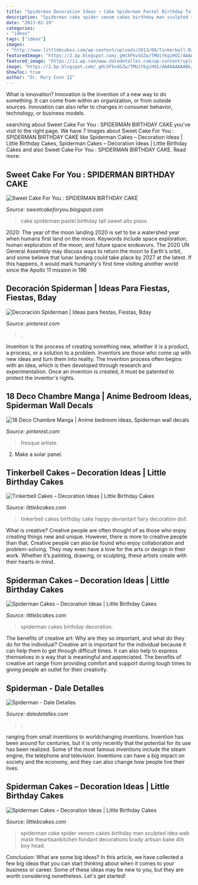 ```yaml
---
title: "Spiderman Decoration Ideas ~ Cake Spiderman Pastel Birthday Tall Sweet Alto Pisos"
description: "Spiderman cake spider venom cakes birthday man sculpted idea web mask theartisankitchen fondant decorations brady artisan bake 4th boy head"
date: "2023-02-19"
categories:
- "ideas"
tags: ["ideas"]
images:
- "http://www.littlebcakes.com/wp-content/uploads/2013/08/Tinkerbell-Birthday-Cakes.jpg"
featuredImage: "https://2.bp.blogspot.com/_gHcXFkvGGZw/TMUiYkgiHOI/AAAAAAAAABk/Vjyeu7n-geY/s1600/CIMG2360.JPG"
featured_image: "https://i1.wp.com/www.daledetalles.com/wp-content/uploads/2016/02/8-32.jpg"
image: "https://2.bp.blogspot.com/_gHcXFkvGGZw/TMUiYkgiHOI/AAAAAAAAABk/Vjyeu7n-geY/s1600/CIMG2360.JPG"
ShowToc: true
author: "Dr. Rory Conn II"
---
```



What is innovation?
Innovation is the invention of a new way to do something. It can come from within an organization, or from outside sources. Innovation can also refer to changes in consumer behavior, technology, or business models.

	

		
searching about Sweet Cake For You : SPIDERMAN BIRTHDAY CAKE you've visit to the right page. We have 7 Images about Sweet Cake For You : SPIDERMAN BIRTHDAY CAKE like Spiderman Cakes – Decoration Ideas | Little Birthday Cakes, Spiderman Cakes – Decoration Ideas | Little Birthday Cakes and also Sweet Cake For You : SPIDERMAN BIRTHDAY CAKE. Read more:
		
    
## Sweet Cake For You : SPIDERMAN BIRTHDAY CAKE

<img loading=lazy src="https://2.bp.blogspot.com/_gHcXFkvGGZw/TMUiYkgiHOI/AAAAAAAAABk/Vjyeu7n-geY/s1600/CIMG2360.JPG" onerror="this.onerror=null;this.src='https://tse3.mm.bing.net/th?id=OIP.ql0WKJK7X9x_YQkDV565yAHaJ4&amp;pid=15.1';" alt="Sweet Cake For You : SPIDERMAN BIRTHDAY CAKE">

_Source: sweetcakeforyou.blogspot.com_

>cake spiderman pastel birthday tall sweet alto pisos. 

	

2020: The year of the moon landing
2020 is set to be a watershed year when humans first land on the moon. Keywords include space exploration, human exploration of the moon, and future space endeavors. The 2020 UN General Assembly may discuss ways to return the moon to Earth's orbit, and some believe that lunar landing could take place by 2027 at the latest. If this happens, it would mark humanity's first time visiting another world since the Apollo 11 mission in 196
    
## Decoración Spiderman | Ideas Para Fiestas, Fiestas, Bday

<img loading=lazy src="https://i.pinimg.com/originals/c8/02/f1/c802f1bbf6b23d4fcdf341524fe09fb8.jpg" onerror="this.onerror=null;this.src='https://tse3.mm.bing.net/th?id=OIP.h3dFdIJhg7q2MSH5K-aDtQHaJ4&amp;pid=15.1';" alt="Decoración Spiderman | Ideas para fiestas, Fiestas, Bday">

_Source: pinterest.com_

>. 

	

Invention is the process of creating something new, whether it is a product, a process, or a solution to a problem. Inventors are those who come up with new ideas and turn them into reality. The invention process often begins with an idea, which is then developed through research and experimentation. Once an invention is created, it must be patented to protect the inventor's rights.

    
## 18 Deco Chambre Manga | Anime Bedroom Ideas, Spiderman Wall Decals

<img loading=lazy src="https://i.pinimg.com/736x/16/41/f0/1641f0412f852b18855837687a9be785.jpg" onerror="this.onerror=null;this.src='https://tse1.mm.bing.net/th?id=OIP.eELNgHr2DUGAt6FoaXZFpAHaFj&amp;pid=15.1';" alt="18 Deco Chambre Manga | Anime bedroom ideas, Spiderman wall decals">

_Source: pinterest.com_

>fresque artiste. 

	

2. Make a solar panel.

    
## Tinkerbell Cakes – Decoration Ideas | Little Birthday Cakes

<img loading=lazy src="http://www.littlebcakes.com/wp-content/uploads/2013/08/Tinkerbell-Birthday-Cakes.jpg" onerror="this.onerror=null;this.src='https://tse1.mm.bing.net/th?id=OIP.1b-wiC973LgA4OKCRwSmRwHaKZ&amp;pid=15.1';" alt="Tinkerbell Cakes – Decoration Ideas | Little Birthday Cakes">

_Source: littlebcakes.com_

>tinkerbell cakes birthday cake happy deviantart fairy decoration doll. 

	

What is creative?
Creative people are often thought of as those who enjoy creating things new and unique. However, there is more to creative people than that. Creative people can also be found who enjoy collaboration and problem-solving. They may even have a love for the arts or design in their work. Whether it’s painting, drawing, or sculpting, these artists create with their hearts in mind.

    
## Spiderman Cakes – Decoration Ideas | Little Birthday Cakes

<img loading=lazy src="http://www.littlebcakes.com/wp-content/uploads/2013/08/Spiderman-Cakes.jpg" onerror="this.onerror=null;this.src='https://tse2.mm.bing.net/th?id=OIP.xyZluaZZ33GVbUX911wOZwHaLa&amp;pid=15.1';" alt="Spiderman Cakes – Decoration Ideas | Little Birthday Cakes">

_Source: littlebcakes.com_

>spiderman cakes birthday decoration. 

	

The benefits of creative art: Why are they so important, and what do they do for the individual?
Creative art is important for the individual because it can help them to get through difficult times. It can also help to express themselves in a way that is meaningful and appreciated. The benefits of creative art range from providing comfort and support during tough times to giving people an outlet for their creativity.

    
## Spiderman - Dale Detalles

<img loading=lazy src="https://i1.wp.com/www.daledetalles.com/wp-content/uploads/2016/02/8-32.jpg" onerror="this.onerror=null;this.src='https://tse1.mm.bing.net/th?id=OIP._9sjNECGg1Pfs3EObpgbfQHaE7&amp;pid=15.1';" alt="Spiderman - Dale Detalles">

_Source: daledetalles.com_

>. 

	

ranging from small inventions to worldchanging inventions.
Invention has been around for centuries, but it is only recently that the potential for its use has been realized. Some of the most famous inventions include the steam engine, the telephone and television. Inventions can have a big impact on society and the economy, and they can also change how people live their lives.

    
## Spiderman Cakes – Decoration Ideas | Little Birthday Cakes

<img loading=lazy src="http://www.littlebcakes.com/wp-content/uploads/2013/08/Black-Spiderman-Cake.jpg" onerror="this.onerror=null;this.src='https://tse1.mm.bing.net/th?id=OIP.R_lACbncJGtlykccyU3tDAHaJ4&amp;pid=15.1';" alt="Spiderman Cakes – Decoration Ideas | Little Birthday Cakes">

_Source: littlebcakes.com_

>spiderman cake spider venom cakes birthday man sculpted idea web mask theartisankitchen fondant decorations brady artisan bake 4th boy head. 

	

Conclusion: What are some big ideas?
In this article, we have collected a few big ideas that you can start thinking about when it comes to your business or career. Some of these ideas may be new to you, but they are worth considering nonetheless. Let's get started!

